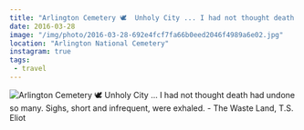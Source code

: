```yaml
---
title: "Arlington Cemetery 🕊  Unholy City ... I had not thought death had undone so many.  Sighs, short and infrequent, were exhaled. - The Waste Land, T.S. Eliot"
date: 2016-03-28
image: "/img/photo/2016-03-28-692e4fcf7fa66b0eed2046f4989a6e02.jpg"
location: "Arlington National Cemetery"
instagram: true
tags:
 - travel
---
```


![Arlington Cemetery 🕊  Unholy City ... I had not thought death had undone so many.  Sighs, short and infrequent, were exhaled. - The Waste Land, T.S. Eliot](/img/photo/2016-03-28-692e4fcf7fa66b0eed2046f4989a6e02.jpg)
